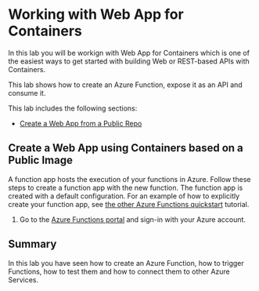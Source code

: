 ﻿Working with Web App for Containers
===================================
In this lab you will be workign with Web App for Containers which is one of the easiest ways to get started with building Web or REST-based APIs with Containers.

This lab shows how to create an Azure Function, expose it as an API and consume it.

This lab includes the following sections:

* [Create a Web App from a Public Repo](#create-webapp-public-repo)

<a name="create-webapp-public-repo"></a>
## Create a Web App using Containers based on a Public Image ##

A function app hosts the execution of your functions in Azure. Follow these steps to create a function app with the new function. The function app is created with a default configuration. For an example of how to explicitly create your function app, see [the other Azure Functions quickstart](https://docs.microsoft.com/en-us/azure/azure-functions/functions-create-first-azure-function-azure-portal) tutorial.

1. Go to the [Azure Functions portal](https://functions.azure.com/signin?correlationId=00000000-0000-0000-0000-000000000000) and sign-in with your Azure account.

## Summary
In this lab you have seen how to create an Azure Function, how to trigger Functions, how to test them and how to connect them to other Azure Services.
